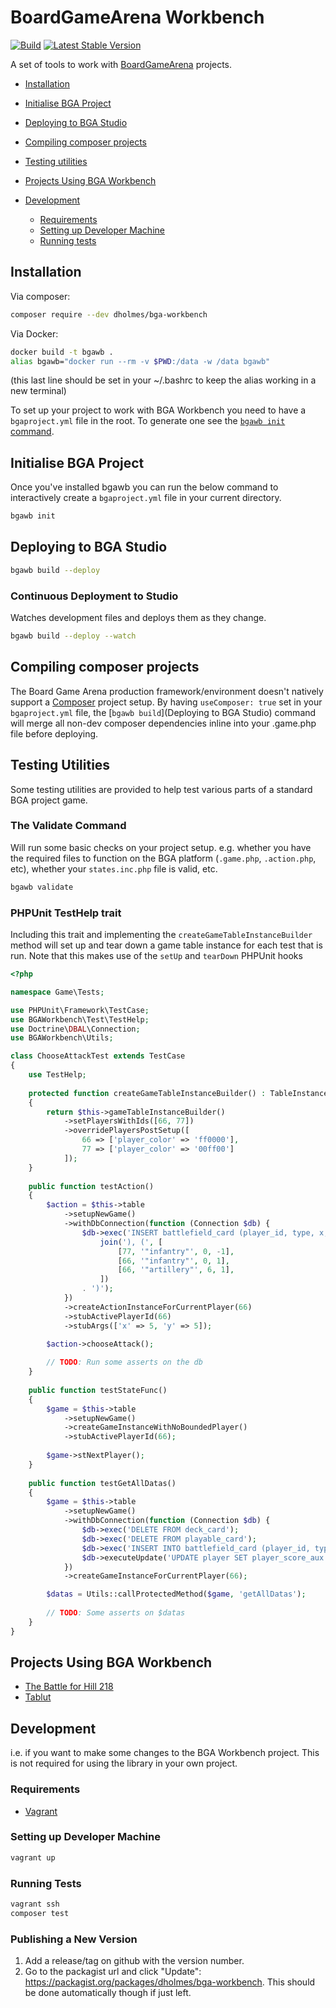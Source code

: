 # BoardGameArena Workbench

[![Build](https://github.com/danielholmes/bga-workbench/actions/workflows/build.yml/badge.svg)](https://github.com/danielholmes/bga-workbench/actions/workflows/build.yml)
[![Latest Stable Version](https://img.shields.io/packagist/v/dholmes/bga-workbench.svg)](https://packagist.org/packages/dholmes/bga-workbench)

A set of tools to work with [BoardGameArena](https://boardgamearena.com/) projects.

   * [Installation](#installation)
   * [Initialise BGA Project](#initialise-bga-project)
   * [Deploying to BGA Studio](#deploying-to-bga-studio)
   * [Compiling composer projects](#compiling-composer-projects)
   * [Testing utilities](#testing-utilities)

 
   * [Projects Using BGA Workbench](#projects-using-bga-workbench)

 
   * [Development](#development)
      * [Requirements](#requirements)
      * [Setting up Developer Machine](#setting-up-developer-machine)
      * [Running tests](#running-tests)


## Installation

Via composer:

```bash
composer require --dev dholmes/bga-workbench
```

Via Docker:
```bash
docker build -t bgawb .
alias bgawb="docker run --rm -v $PWD:/data -w /data bgawb"
```
(this last line should be set in your ~/.bashrc to keep the alias working in a new terminal)


To set up your project to work with BGA Workbench you need to have a `bgaproject.yml` file in the root. To generate one 
see the [`bgawb init` command](#initialise-bga-project).


## Initialise BGA Project

Once you've installed bgawb you can run the below command to interactively create a `bgaproject.yml` file in your 
current directory.

```bash
bgawb init
```


## Deploying to BGA Studio

```bash
bgawb build --deploy
```

### Continuous Deployment to Studio

Watches development files and deploys them as they change.

```bash
bgawb build --deploy --watch
```


## Compiling composer projects

The Board Game Arena production framework/environment doesn't natively support a [Composer](https://getcomposer.org/) 
project setup. By having `useComposer: true` set in your `bgaproject.yml` file, the 
[`bgawb build`](Deploying to BGA Studio) command will merge all non-dev composer dependencies inline into your .game.php 
file before deploying. 


## Testing Utilities

Some testing utilities are provided to help test various parts of a standard BGA project game.

### The Validate Command

Will run some basic checks on your project setup. e.g. whether you have the required files to function on the BGA 
platform (`.game.php`, `.action.php`, etc), whether your `states.inc.php` file is valid, etc. 

```bash
bgawb validate
```

### PHPUnit TestHelp trait

Including this trait and implementing the `createGameTableInstanceBuilder` method will set up and tear down a game table 
instance for each test that is run. Note that this makes use of the `setUp` and `tearDown` PHPUnit hooks

```php
<?php

namespace Game\Tests;

use PHPUnit\Framework\TestCase;
use BGAWorkbench\Test\TestHelp;
use Doctrine\DBAL\Connection;
use BGAWorkbench\Utils;

class ChooseAttackTest extends TestCase
{
    use TestHelp;
    
    protected function createGameTableInstanceBuilder() : TableInstanceBuilder
    {
        return $this->gameTableInstanceBuilder()
            ->setPlayersWithIds([66, 77])
            ->overridePlayersPostSetup([
                66 => ['player_color' => 'ff0000'],
                77 => ['player_color' => '00ff00']
            ]);
    }
    
    public function testAction()
    {
        $action = $this->table
            ->setupNewGame()
            ->withDbConnection(function (Connection $db) {
                $db->exec('INSERT battlefield_card (player_id, type, x, y) VALUES (' .
                    join('), (', [
                        [77, '"infantry"', 0, -1],  
                        [66, '"infantry"', 0, 1],  
                        [66, '"artillery"', 6, 1],  
                    ])
                . ')');
            })
            ->createActionInstanceForCurrentPlayer(66)
            ->stubActivePlayerId(66)
            ->stubArgs(['x' => 5, 'y' => 5]);

        $action->chooseAttack();
        
        // TODO: Run some asserts on the db
    }
    
    public function testStateFunc()
    {
        $game = $this->table
            ->setupNewGame()
            ->createGameInstanceWithNoBoundedPlayer()
            ->stubActivePlayerId(66);
        
        $game->stNextPlayer();
    }
    
    public function testGetAllDatas()
    {
        $game = $this->table
            ->setupNewGame()
            ->withDbConnection(function (Connection $db) {
                $db->exec('DELETE FROM deck_card');
                $db->exec('DELETE FROM playable_card');
                $db->exec('INSERT INTO battlefield_card (player_id, type, x, y) VALUES (66, "tank", 0, 2)');
                $db->executeUpdate('UPDATE player SET player_score_aux = 1 WHERE player_id = 66');
            })
            ->createGameInstanceForCurrentPlayer(66);

        $datas = Utils::callProtectedMethod($game, 'getAllDatas');
        
        // TODO: Some asserts on $datas
    }
}
```


## Projects Using BGA Workbench

 - [The Battle for Hill 218](https://github.com/danielholmes/battle-for-hill-218)
 - [Tablut](https://github.com/Lucas-C/tablut)


## Development

i.e. if you want to make some changes to the BGA Workbench project. This is not required for using the library in your 
own project.

### Requirements

 - [Vagrant](https://www.vagrantup.com/)

### Setting up Developer Machine

```bash
vagrant up
```

### Running Tests

```bash
vagrant ssh
composer test
```

### Publishing a New Version

 1. Add a release/tag on github with the version number.
 2. Go to the packagist url and click "Update": <https://packagist.org/packages/dholmes/bga-workbench>. This should be 
    done automatically though if just left.
